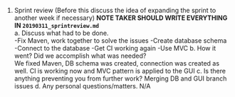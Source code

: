 1. Sprint review (Before this discuss the idea of expanding the sprint to another week if necessary)
**NOTE TAKER SHOULD WRITE EVERYTHING IN `20190311_sprintreview.md`**  
    a. Discuss what had to be done.  
    -Fix Maven, work together to solve the issues
    -Create database schema
    -Connect to the database
    -Get CI working again
    -Use MVC
    b. How it went? Did we accomplish what was needed?  
    We fixed Maven, DB schema was created, connection was created as well. CI is working now and MVC pattern is applied to the GUI
    c. Is there anything preventing you from further work?
    Merging DB and GUI branch issues
    d. Any personal questions/matters.
      N/A